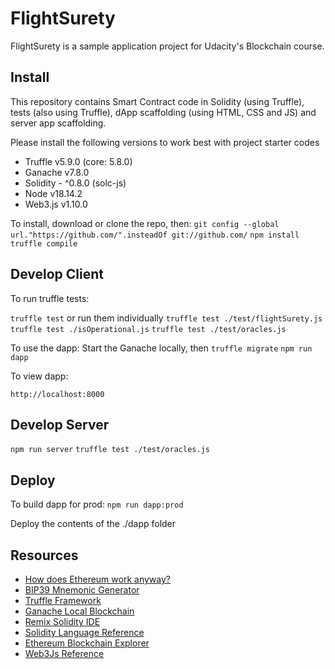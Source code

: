 # FlightSurety

FlightSurety is a sample application project for Udacity's Blockchain course.

## Install

This repository contains Smart Contract code in Solidity (using Truffle), tests (also using Truffle), dApp scaffolding (using HTML, CSS and JS) and server app scaffolding.

Please install the following versions to work best with project starter codes

* Truffle v5.9.0 (core: 5.8.0)
* Ganache v7.8.0
* Solidity - ^0.8.0 (solc-js)
* Node v18.14.2
* Web3.js v1.10.0

To install, download or clone the repo, then:
`git config --global url."https://github.com/".insteadOf git://github.com/`
`npm install`
`truffle compile`

## Develop Client

To run truffle tests:

`truffle test`
or run them individually
`truffle test ./test/flightSurety.js`
`truffle test ./isOperational.js`
`truffle test ./test/oracles.js`

To use the dapp:
Start the Ganache locally, then
`truffle migrate`
`npm run dapp`

To view dapp:

`http://localhost:8000`

## Develop Server

`npm run server`
`truffle test ./test/oracles.js`

## Deploy

To build dapp for prod:
`npm run dapp:prod`

Deploy the contents of the ./dapp folder

## Resources

* [How does Ethereum work anyway?](https://medium.com/@preethikasireddy/how-does-ethereum-work-anyway-22d1df506369)
* [BIP39 Mnemonic Generator](https://iancoleman.io/bip39/)
* [Truffle Framework](http://truffleframework.com/)
* [Ganache Local Blockchain](http://truffleframework.com/ganache/)
* [Remix Solidity IDE](https://remix.ethereum.org/)
* [Solidity Language Reference](http://solidity.readthedocs.io/en/v0.4.24/)
* [Ethereum Blockchain Explorer](https://etherscan.io/)
* [Web3Js Reference](https://github.com/ethereum/wiki/wiki/JavaScript-API)
